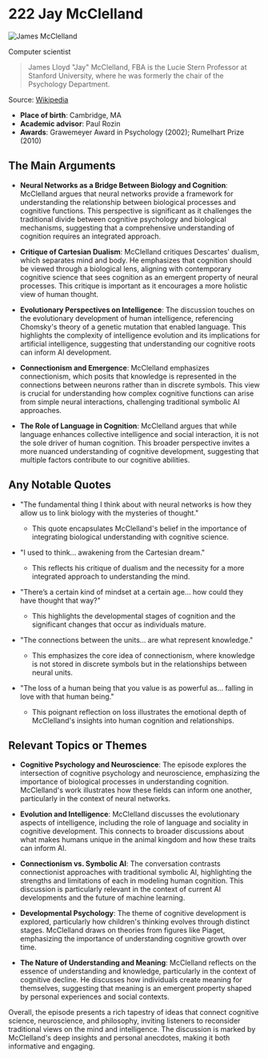 # 222 Jay McClelland


![James McClelland](https://encrypted-tbn0.gstatic.com/images?q=tbn:ANd9GcRJaKcDIj0c8w3ZoOO-9Uqpavh-hPcILJ69-2G9ndHXD0S2bIRdMWgHZg&s=0)

Computer scientist

> James Lloyd "Jay" McClelland, FBA is the Lucie Stern Professor at Stanford University, where he was formerly the chair of the Psychology Department.

Source: [Wikipedia](https://en.wikipedia.org/wiki/James_McClelland_(psychologist))

- **Place of birth**: Cambridge, MA
- **Academic advisor**: Paul Rozin
- **Awards**: Grawemeyer Award in Psychology (2002); Rumelhart Prize (2010)


## The Main Arguments

- **Neural Networks as a Bridge Between Biology and Cognition**: McClelland argues that neural networks provide a framework for understanding the relationship between biological processes and cognitive functions. This perspective is significant as it challenges the traditional divide between cognitive psychology and biological mechanisms, suggesting that a comprehensive understanding of cognition requires an integrated approach.

- **Critique of Cartesian Dualism**: McClelland critiques Descartes' dualism, which separates mind and body. He emphasizes that cognition should be viewed through a biological lens, aligning with contemporary cognitive science that sees cognition as an emergent property of neural processes. This critique is important as it encourages a more holistic view of human thought.

- **Evolutionary Perspectives on Intelligence**: The discussion touches on the evolutionary development of human intelligence, referencing Chomsky's theory of a genetic mutation that enabled language. This highlights the complexity of intelligence evolution and its implications for artificial intelligence, suggesting that understanding our cognitive roots can inform AI development.

- **Connectionism and Emergence**: McClelland emphasizes connectionism, which posits that knowledge is represented in the connections between neurons rather than in discrete symbols. This view is crucial for understanding how complex cognitive functions can arise from simple neural interactions, challenging traditional symbolic AI approaches.

- **The Role of Language in Cognition**: McClelland argues that while language enhances collective intelligence and social interaction, it is not the sole driver of human cognition. This broader perspective invites a more nuanced understanding of cognitive development, suggesting that multiple factors contribute to our cognitive abilities.

## Any Notable Quotes

- "The fundamental thing I think about with neural networks is how they allow us to link biology with the mysteries of thought."
  - This quote encapsulates McClelland's belief in the importance of integrating biological understanding with cognitive science.

- "I used to think... awakening from the Cartesian dream."
  - This reflects his critique of dualism and the necessity for a more integrated approach to understanding the mind.

- "There’s a certain kind of mindset at a certain age... how could they have thought that way?"
  - This highlights the developmental stages of cognition and the significant changes that occur as individuals mature.

- "The connections between the units... are what represent knowledge."
  - This emphasizes the core idea of connectionism, where knowledge is not stored in discrete symbols but in the relationships between neural units.

- "The loss of a human being that you value is as powerful as... falling in love with that human being."
  - This poignant reflection on loss illustrates the emotional depth of McClelland's insights into human cognition and relationships.

## Relevant Topics or Themes

- **Cognitive Psychology and Neuroscience**: The episode explores the intersection of cognitive psychology and neuroscience, emphasizing the importance of biological processes in understanding cognition. McClelland's work illustrates how these fields can inform one another, particularly in the context of neural networks.

- **Evolution and Intelligence**: McClelland discusses the evolutionary aspects of intelligence, including the role of language and sociality in cognitive development. This connects to broader discussions about what makes humans unique in the animal kingdom and how these traits can inform AI.

- **Connectionism vs. Symbolic AI**: The conversation contrasts connectionist approaches with traditional symbolic AI, highlighting the strengths and limitations of each in modeling human cognition. This discussion is particularly relevant in the context of current AI developments and the future of machine learning.

- **Developmental Psychology**: The theme of cognitive development is explored, particularly how children's thinking evolves through distinct stages. McClelland draws on theories from figures like Piaget, emphasizing the importance of understanding cognitive growth over time.

- **The Nature of Understanding and Meaning**: McClelland reflects on the essence of understanding and knowledge, particularly in the context of cognitive decline. He discusses how individuals create meaning for themselves, suggesting that meaning is an emergent property shaped by personal experiences and social contexts.

Overall, the episode presents a rich tapestry of ideas that connect cognitive science, neuroscience, and philosophy, inviting listeners to reconsider traditional views on the mind and intelligence. The discussion is marked by McClelland's deep insights and personal anecdotes, making it both informative and engaging.